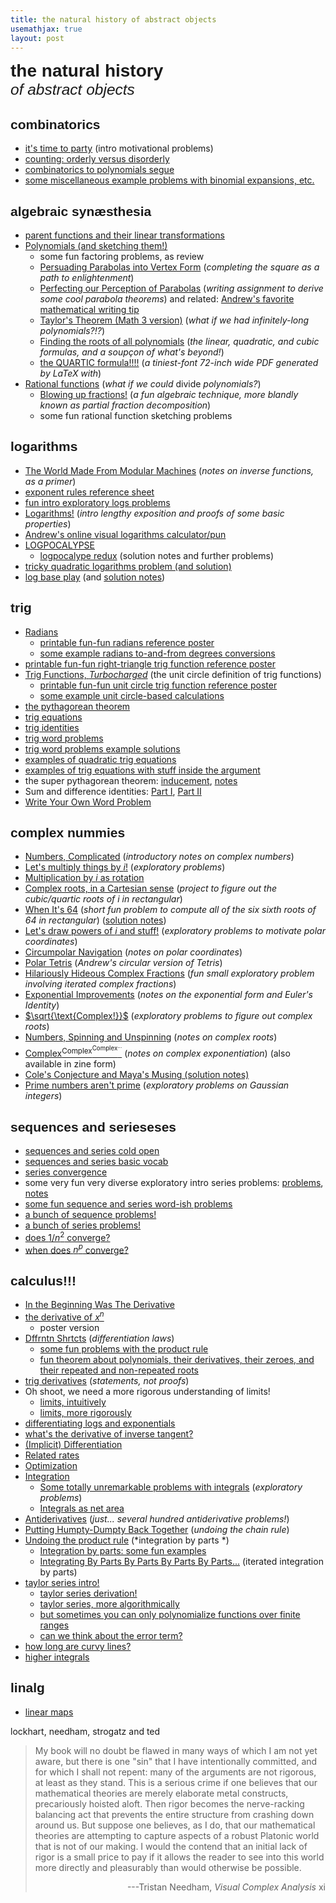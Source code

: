 ```yaml
---
title: the natural history of abstract objects
usemathjax: true
layout: post
---
```


<div style='font-size:200%; font-weight:bold; font-family: sans-serif; text-align:left; padding: 0'>the natural history</div>
<div style='font-size: 175%; font-style: italic; font-family: sans-serif; text-align:left; padding:0;'>of abstract objects</div>

<style> h2 {font-size: 150%; 
font-weight: bold; 
font-family: sans-serif; 
text-align:left; 
padding:0

}
</style>

<div style='display:block; width:100%; background-color: gainsboro;'> </div>

## combinatorics

* [it's time to party](combinatorics/its-time-to-party/its-time-to-party.html) (intro motivational problems)
* [counting: orderly versus disorderly](combinatorics/combinatorics-intro-notes.html)
* [combinatorics to polynomials segue](combinatorics/combinatorics-to-polynomials-segue/combinatorics-to-polynomials-segue.html)
* [some miscellaneous example problems with binomial expansions, etc.](combinatorics/binomial-example-problems/binomial-example-problems.html)


## algebraic synæsthesia

* [parent functions and their linear transformations](parent-functions-linear-transformations/parent-functions-linear-transformations.html)
* [Polynomials (and sketching them!)](polynomials/polynomials.html)
    * some fun factoring problems, as review
    * [Persuading Parabolas into Vertex Form](persuading-parabolas/persuading-parabolas.html) (*completing the square as a path to enlightenment*)
    * [Perfecting our Perception of Parabolas](perfecting-parabola-perception/perfecting-parabola-perception.html) (*writing assignment to derive some cool parabola theorems*) and related: [Andrew's favorite mathematical writing tip](andrews-favorite-math-writing-tip/andrews-favorite-math-writing-tip.html)
    * [Taylor's Theorem (Math 3 version)](taylor-series-math-3/taylor-series-math-3.html) (*what if we had infinitely-long polynomials?!?*)
    * [Finding the roots of all polynomials](solving-all-polynomials/solving-all-polynomials.html) (*the linear, quadratic, and cubic formulas, and a soupçon of what's beyond!*)
    * [the QUARTIC formula!!!!]() (*a tiniest-font 72-inch wide PDF generated by LaTeX with*)
* [Rational functions](rationals/rationals.html) (*what if we could* divide *polynomials?*)
    * [Blowing up fractions!](blowing-up-fractions/blowing-up-fractions.html) (*a fun algebraic technique, more blandly known as partial fraction decomposition*)
    * some fun rational function sketching problems

## logarithms

* [The World Made From Modular Machines](inverse-functions/inverse-functions.html) (*notes on inverse functions, as a primer*)
* [exponent rules reference sheet]()
* [fun intro exploratory logs problems](logarithms/logs-intro-problems/logs-intro-problems.html)
* [Logarithms!](logarithms/logarithms-intro/logarithms-intro.html) (*intro lengthy exposition and proofs of some basic properties*)
* [Andrew's online visual logarithms calculator/pun](https://www.andrusia.com/logs.html)
* [LOGPOCALYPSE](logarithms/logpocalypse/logpocalypse.html)
    * [logpocalype redux](logarithms/logpocalypse-redux/logpocalypse-redux.html) (solution notes and further problems)
* [tricky quadratic logarithms problem (and solution)](logarithms/log-quadratric-tricky-problem/log-quadratic-tricky-problem-solution.html)
* [log base play](logarithms/log-base-play/log-base-play.html) (and [solution notes](logarithms/log-base-play/log-base-play-solution-notes.html))


## trig

* [Radians](trig/radians/radians.html)
    * [printable fun-fun radians reference poster]()
    * [some example radians to-and-from degrees conversions](trig/radians-example-problems/radians-example-problems.html)
* [printable fun-fun right-triangle trig function reference poster]()
* [Trig Functions, *Turbocharged*](trig/unit-circle-trig-definitions/unit-circle-trig-definitions.html) (the unit circle definition of trig functions)
    * [printable fun-fun unit circle trig function reference poster]()
    * [some example unit circle-based calculations](trig/unit-circle-example-problems/unit-circle-example-problems.html)
* [the pythagorean theorem](trig/pythagorean-theorem-proof/pythagorean-theorem-proof.html)
* [trig equations](trig/trig-equations/trig-equations.html)
* [trig identities](trig/trig-identities/trig-identities.html)
* [trig word problems](trig/trig-word-problems/trig-word-problems.html)
* [trig word problems example solutions](trig/trig-word-problems-example-solutions/trig-word-problems-example-solutions.html)
* [examples of quadratic trig equations](trig/quadratic-trig-equations/quadratic-trig-equations.html)
* [examples of trig equations with stuff inside the argument](trig/trig-equations-trapped/trig-equations-trapped.html)
* the super pythagorean theorem: [inducement](trig/super-pythagorean-theorem-inducement/super-pythagorean-theorem-inducement.html), [notes](trig/super-pythagorean-theorem/super-pythagorean-theorem.html)
* Sum and difference identities: [Part I](trig/sum-and-difference-identities-one/sum-and-difference-identities-one.html), [Part II](trig/sum-and-difference-identities-part-two/sum-and-difference-identities-part-two.html)
* [Write Your Own Word Problem](trig/write-your-own-word-problem/write-your-own-word-problem.html)


## complex nummies

* [Numbers, Complicated](complex-numbers/complex-numbers-intro/complex-numbers-intro.html) (*introductory notes on complex numbers*)
* [Let's multiply things by $i$!](complex-numbers/multiplication-by-i-as-rotation-motivation/multiplication-by-i-as-rotation-motivation.html) (*exploratory problems*)
* [Multiplication by $i$ as rotation](complex-numbers/multiplication-by-i-as-rotation/multiplication-by-i-as-rotation.html)
* [Complex roots, in a Cartesian sense](complex-numbers/cubic-quartic-roots/cubic-quartic-roots.html) (*project to figure out the cubic/quartic roots of $i$ in rectangular*)
* [When It's $64$](complex-numbers/roots-of-64/roots-of-64.html) (*short fun problem to compute all of the six sixth roots of $64$ in rectangular*) ([solution notes](roots-of-64/when-its-64-sset.html))
* [Let's draw powers of $i$ and stuff!](complex-numbers/polar-coordinates-motivation/polar-coordinates-motivation.html) (*exploratory problems to motivate polar coordinates*)
* [Circumpolar Navigation](complex-numbers/polar-coordinates/polar-coordinates.html) (*notes on polar coordinates*)
* [Polar Tetris](https://www.andrusia.com/polartetris.html) (*Andrew's circular version of Tetris*)
* [Hilariously Hideous Complex Fractions](complex-numbers/hilariously-hideous-complex-fractions/hilariously-hideous-complex-fractions.html) (*fun small exploratory problem involving iterated complex fractions*)
* [Exponential Improvements](complex-numbers/eulers-identity/eulers-identity.html) (*notes on the exponential form and Euler's Identity*)
* [$\sqrt{\text{Complex!}}$](complex-numbers/complex-roots-motivation/complex-roots-motivation.html) (*exploratory problems to figure out complex roots*)
* [Numbers, Spinning and Unspinning](complex-numbers/complex-roots/complex-roots.html) (*notes on complex roots*)
* [Complex<sup>Complex<sup>Complex<sup>...</sup></sup></sup>](complex-numbers/complex-exponentiation/complex-exponentiation.html) (*notes on complex exponentiation*) (also available in zine form)
* [Cole's Conjecture and Maya's Musing (solution notes)](complex-numbers/coles-conjecture-mayas-musing/coles-conjecture-mayas-musing.html)
* [Prime numbers aren't prime](complex-numbers/gaussian-integers/gaussian-integers.html) (*exploratory problems on Gaussian integers*)


## sequences and serieseses

* [sequences and series cold open](infinite-series/sequences-series-cold-open/sequences-series-cold-open.html)
* [sequences and series basic vocab](infinite-series/sequences-series-basic-vocab/sequences-series-basic-vocab.html)
* [series convergence](infinite-series/series-convergence/series-convergence.html)
* some very fun very diverse exploratory intro series problems: [problems](infinite-series/infinite-series-intro-exploratory-problems/infinite-series-intro-exploratory-problems.html), [notes](infinite-series/infinite-series-intro-exploratory-problems-notes/infinite-series-intro-exploratory-problems-notes.html)
* [some fun sequence and series word-ish problems](infinite-series/sequences-series-fun-problems/sequences-series-fun-problems.html)
* [a bunch of sequence problems!](infinite-series/sequence-problems/sequence-problems.html)
* [a bunch of series problems!](infinite-series/series-problems/series-problems.html)
* [does $1/n^2$ converge?](infinite-series/harmonic-series-n-squared/harmonic-series-n-squared.html)
* [when does $n^p$ converge?](infinite-series/harmonic-series-conclusion/harmonic-series-conclusion.html)

## calculus!!!

* [In the Beginning Was The Derivative](calculus/calculus-intro/calculus-intro.html)
* [the derivative of $x^n$](calculus/derivative-of-x^n/derivative-of-x^n.html)
    * poster version
* [Dffrntn Shrtcts](calculus/differentiation/differentiation.html) (*differentiation laws*)
    * [some fun problems with the product rule](calculus/product-rule-problems/product-rule-problems.html)
    * [fun theorem about polynomials, their derivatives, their zeroes, and their repeated and non-repeated roots](calculus/polynomial-and-its-derivative-roots/polynomial-and-its-derivative-roots.html)
* [trig derivatives](calculus/trig-derivatives/trig-derivatives.html) (*statements, not proofs*)
* Oh shoot, we need a more rigorous understanding of limits!
    * [limits, intuitively](calculus/limits-intuitively/limits-intuitively.html)
    * [limits, more rigorously](calculus/limits-rigorously/limits-rigorously.html)
* [differentiating logs and exponentials](calculus/derivatives-logs-exponentials/derivatives-logs-exponentials.html)
* [what's the derivative of inverse tangent?](calculus/derivative-of-inverse-tangent/derivative-of-inverse-tangent.html)
* [(Implicit) Differentiation](calculus/implicit-differentiation/implicit-differentiation.html)
* [Related rates](calculus/related-rates/related-rates.html)
* [Optimization](calculus/optimization/optimization.html)
* [Integration](calculus/integrals-intro/integrals-intro.html)
    * [Some totally unremarkable problems with integrals](calculus/integrals-as-net-area-motivating-problems/integrals-as-net-area-motivating-problems.html) (*exploratory problems*)
    * [Integrals as net area](calculus/integrals-as-net-area/integrals-as-net-area.html) 
* [Antiderivatives](calculus/antiderivatives/antiderivatives.html) (*just... several hundred antiderivative problems!*)
* [Putting Humpty-Dumpty Back Together](calculus/undoing-the-chain-rule/undoing-the-chain-rule.html) (*undoing the chain rule*)
* [Undoing the product rule](calculus/integration-by-parts/integration-by-parts.html) (*integration by parts *)
    * [Integration by parts: some fun examples](calculus/integration-by-parts-examples/integration-by-parts-examples.html)
    * [Integrating By Parts By Parts By Parts By Parts...](calculus/iterated-integration-by-parts/iterated-integration-by-parts.html) (iterated integration by parts)
* [taylor series intro!](calculus/taylor-series-intro/taylor-series-intro.html)
    * [taylor series derivation!](calculus/taylor-series-derivation/taylor-series-derivation.html)
    * [taylor series, more algorithmically]()
    * [but sometimes you can only polynomialize functions over finite ranges]()
    * [can we think about the error term?]()
* [how long are curvy lines?](calculus/length-of-curvy-lines/length-of-curvy-lines.html)
* [higher integrals](calculus/higher-integrals/higher-integrals.html)


## linalg
* [linear maps](linear-maps/linear-maps.html)


lockhart, needham, strogatz and ted



> My book will no doubt be flawed in many ways of which I am not yet aware, but there is one "sin" that I have intentionally committed, and for which I shall not repent: many of the arguments are not rigorous, at least as they stand. This is a serious crime if one believes that our mathematical theories are merely elaborate metal constructs, precariously hoisted aloft. Then rigor becomes the nerve-racking balancing act that prevents the entire structure from crashing down around us. But suppose one believes, as I do, that our mathematical theories are attempting to capture aspects of a robust Platonic world that is not of our making. I would the contend that an initial lack of rigor is a small price to pay if it allows the reader to see into this world more directly and pleasurably than would otherwise be possible.
>
> <span style='display:block; text-align:right;'>---Tristan Needham, *Visual Complex Analysis* xi</span>